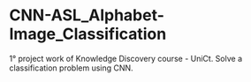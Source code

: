 # CNN-ASL_Alphabet-Image_Classification
1° project work of Knowledge Discovery course - UniCt. Solve a classification problem using CNN. 
